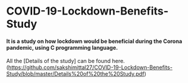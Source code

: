 # COVID-19-Lockdown-Benefits-Study

#### It is a study on how lockdown would be beneficial during the Corona pandemic, using C programming language. 
All the [Details of the study] can be found here. (https://github.com/sakshimittal27/COVID-19-Lockdown-Benefits-Study/blob/master/Details%20of%20the%20Study.pdf)
